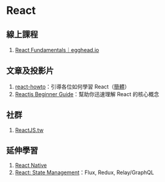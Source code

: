 # React

## 線上課程

1. [React Fundamentals｜egghead.io](https://egghead.io/series/react-fundamentals)

## 文章及投影片

1. [react-howto](https://github.com/petehunt/react-howto)：引導各位如何學習 React（[簡體](https://github.com/petehunt/react-howto/blob/master/README-zh.md)）
2. [Reactjs Beginner Guide](https://medium.com/p/9219251eac03)：幫助你迅速理解 React 的核心概念

## 社群

1. [ReactJS.tw](https://www.facebook.com/groups/reactjs.tw)

## 延伸學習

1. [React Native](./react-native.md)
2. [React: State Management](./react-state-management.md)：Flux, Redux, Relay/GraphQL
